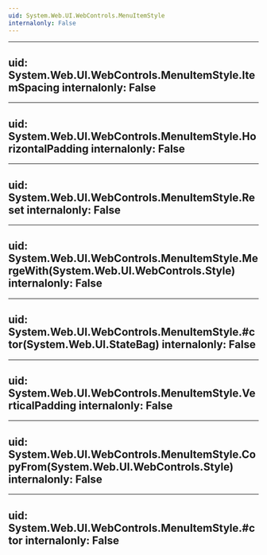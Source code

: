 ```yaml
---
uid: System.Web.UI.WebControls.MenuItemStyle
internalonly: False
---
```


---
uid: System.Web.UI.WebControls.MenuItemStyle.ItemSpacing
internalonly: False
---

---
uid: System.Web.UI.WebControls.MenuItemStyle.HorizontalPadding
internalonly: False
---

---
uid: System.Web.UI.WebControls.MenuItemStyle.Reset
internalonly: False
---

---
uid: System.Web.UI.WebControls.MenuItemStyle.MergeWith(System.Web.UI.WebControls.Style)
internalonly: False
---

---
uid: System.Web.UI.WebControls.MenuItemStyle.#ctor(System.Web.UI.StateBag)
internalonly: False
---

---
uid: System.Web.UI.WebControls.MenuItemStyle.VerticalPadding
internalonly: False
---

---
uid: System.Web.UI.WebControls.MenuItemStyle.CopyFrom(System.Web.UI.WebControls.Style)
internalonly: False
---

---
uid: System.Web.UI.WebControls.MenuItemStyle.#ctor
internalonly: False
---
